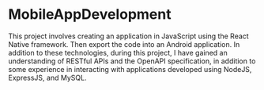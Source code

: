 # MobileAppDevelopment

This project involves creating an application in JavaScript using the React Native framework. 
Then export the code into an Android application.  In addition to these technologies, during this project,
I have gained an understanding of RESTful APIs and the OpenAPI specification, in addition to 
some experience in interacting with applications developed using NodeJS, ExpressJS, and MySQL.
